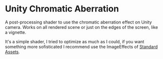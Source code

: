 # Unity Chromatic Aberration
A post-processing shader to use the chromatic aberration effect on Unity camera. 
Works on all rendered scene or just on the edges of the screen, like a vignette. 
 
It's a simple shader, I tried to optimize as much as I could, if you want something more sofisticated I recommend use the ImageEffects of [Standard Assets](https://www.assetstore.unity3d.com/en/#!/content/32351).

